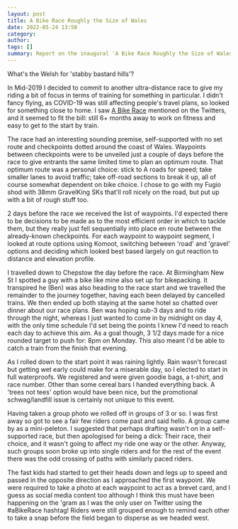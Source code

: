 ```yaml
---
layout: post
title: A Bike Race Roughly the Size of Wales 
date: 2022-05-24 13:50
category: 
author: 
tags: []
summary: Report on the inaugural 'A Bike Race Roughly the Size of Wales '
---
```


What's the Welsh for 'stabby bastard hills'?

In Mid-2019 I decided to commit to another ultra-distance race to give my riding a bit of focus in terms of training for something in particular. I didn't fancy flying, as COVID-19 was still affecting people's travel plans, so looked for something close to home. I saw <a href="http://abikerace.co.uk">A Bike Race</a> mentioned on the Twitters, and it seemed to fit the bill: still 6+ months away to work on fitness and easy to get to the start by train. 

The race had an interesting sounding premise, self-supported with no set route and checkpoints dotted around the coast of Wales. Waypoints between checkpoints were to be unveiled just a couple of days before the race to give entrants the same limited time to plan an optimum route. That optimum route was a personal choice: stick to A roads for speed; take smaller lanes to avoid traffic; take off-road sections to break it up, all of course somewhat dependent on bike choice. I chose to go with my Fugio shod with 38mm GravelKing SKs that'll roll nicely on the road, but put up with a bit of rough stuff too. 

2 days before the race we received the list of waypoints. I'd expected there to be decisions to be made as to the most efficient order in which to tackle them, but they really just fell sequentially into place en route between the already-known checkpoints. For each waypoint to waypoint segment, I looked at route options using Komoot, switching between 'road' and 'gravel' options and deciding which looked best based largely on gut reaction to distance and elevation profile. 

I travelled down to Chepstow the day before the race. At Birmingham New St I spotted a guy with a bike like mine also set up for bikepacking. It transpired he (Ben) was also heading to the race start and we travelled the remainder to the journey together, having each been delayed by cancelled trains. We then ended up both staying at the same hotel so chatted over dinner about our race plans. Ben was hoping sub-3 days and to ride through the night, whereas I just wanted to come in by midnight on day 4, with the only time schedule I'd set being the points I knew I'd need to reach each day to achieve this aim. As a goal though, 3 1/2 days made for a nice rounded target to push for: 8pm on Monday. This also meant I'd be able to catch a train from the finish that evening.

As I rolled down to the start point it was raining lightly. Rain wasn't forecast but getting wet early could make for a miserable day, so I elected to start in full waterproofs. We registered and were given goodie bags, a t-shirt, and race number. Other than some cereal bars I handed everything back. A 'trees not tees' option would have been nice, but the promotional schwag/landfill issue is certainly not unique to this event. 

Having taken a group photo we rolled off in groups of 3 or so. I was first away so got to see a fair few riders come past and said hello. A group came by as a mini-peleton. I suggested that perhaps drafting wasn't on in a self-supported race, but then apologised for being a dick: Their race, their choice, and it wasn't going to affect my ride one way or the other. Anyway, such groups soon broke up into single riders and for the rest of the event there was the odd crossing of paths with similarly paced riders.

The fast kids had started to get their heads down and legs up to speed and passed in the opposite direction as I approached the first waypoint. We were required to take a photo at each waypoint to act as a brevet card, and I guess as social media content too although I think this must have been happening on the 'gram as I was the only user on Twitter using the #aBikeRace hashtag! Riders were still grouped enough to remind each other to take a snap before the field began to disperse as we headed west. 